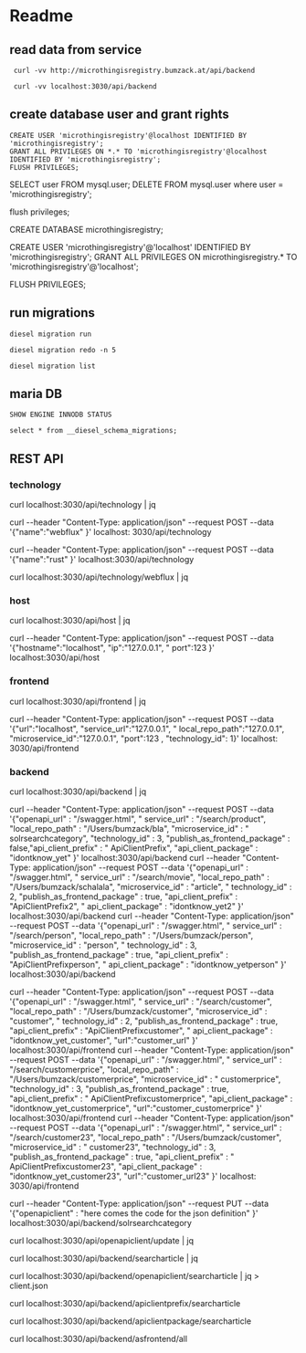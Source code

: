 # Readme

## read data from service

```
 curl -vv http://microthingisregistry.bumzack.at/api/backend
```

```
 curl -vv localhost:3030/api/backend
```

## create database user and grant rights

```
CREATE USER 'microthingisregistry'@localhost IDENTIFIED BY 'microthingisregistry';
GRANT ALL PRIVILEGES ON *.* TO 'microthingisregistry'@localhost IDENTIFIED BY 'microthingisregistry';
FLUSH PRIVILEGES;
```

SELECT user FROM mysql.user;
DELETE FROM mysql.user where user = 'microthingisregistry';

flush privileges;

CREATE DATABASE microthingisregistry;

CREATE USER 'microthingisregistry'@'localhost' IDENTIFIED BY 'microthingisregistry';
GRANT ALL PRIVILEGES ON microthingisregistry.* TO 'microthingisregistry'@'localhost';

FLUSH PRIVILEGES;

## run migrations

```
diesel migration run
```

```diesel migration redo -n 5```

```diesel migration list```

## maria DB

```SHOW ENGINE INNODB STATUS```

```select * from __diesel_schema_migrations;```

## REST API

### technology

curl localhost:3030/api/technology | jq

curl --header "Content-Type: application/json"  --request POST --data '{"name":"webflux" }' localhost:
3030/api/technology

curl --header "Content-Type: application/json"  --request POST --data '{"name":"rust" }' localhost:3030/api/technology

curl localhost:3030/api/technology/webflux | jq

### host

curl localhost:3030/api/host | jq

curl --header "Content-Type: application/json"  --request POST --data '{"hostname":"localhost", "ip":"127.0.0.1", "
port":123 }' localhost:3030/api/host

### frontend

curl localhost:3030/api/frontend | jq

curl --header "Content-Type: application/json"  --request POST --data '{"url":"localhost", "service_url":"127.0.0.1", "
local_repo_path":"127.0.0.1", "microservice_id":"127.0.0.1", "port":123 , "technology_id": 1}' localhost:
3030/api/frontend

### backend

curl localhost:3030/api/backend | jq

curl --header "Content-Type: application/json"  --request POST --data '{"openapi_url" : "/swagger.html", "
service_url" : "/search/product",  "local_repo_path" : "/Users/bumzack/bla",  "microservice_id" : "
solrsearchcategory", "technology_id" : 3, "publish_as_frontend_package" :  false,"api_client_prefix" : "
ApiClientPrefix", "api_client_package" : "idontknow_yet" }' localhost:3030/api/backend
curl --header "Content-Type: application/json"  --request POST --data '{"openapi_url" : "/swagger.html", "
service_url" : "/search/movie",  "local_repo_path" : "/Users/bumzack/schalala",  "microservice_id" : "article", "
technology_id" : 2, "publish_as_frontend_package" :  true, "api_client_prefix" : "ApiClientPrefix2", "
api_client_package" : "idontknow_yet2" }' localhost:3030/api/backend
curl --header "Content-Type: application/json"  --request POST --data '{"openapi_url" : "/swagger.html", "
service_url" : "/search/person",  "local_repo_path" : "/Users/bumzack/person",  "microservice_id" : "person", "
technology_id" : 3, "publish_as_frontend_package" :  true, "api_client_prefix" : "ApiClientPrefixperson", "
api_client_package" : "idontknow_yetperson" }' localhost:3030/api/backend

curl --header "Content-Type: application/json"  --request POST --data '{"openapi_url" : "/swagger.html", "
service_url" : "/search/customer",  "local_repo_path" : "/Users/bumzack/customer",  "microservice_id" : "customer", "
technology_id" : 2, "publish_as_frontend_package" :  true, "api_client_prefix" : "ApiClientPrefixcustomer", "
api_client_package" : "idontknow_yet_customer", "url":"customer_url" }' localhost:3030/api/frontend
curl --header "Content-Type: application/json"  --request POST --data '{"openapi_url" : "/swagger.html", "
service_url" : "/search/customerprice",  "local_repo_path" : "/Users/bumzack/customerprice",  "microservice_id" : "
customerprice", "technology_id" : 3, "publish_as_frontend_package" :  true, "api_client_prefix" : "
ApiClientPrefixcustomerprice", "api_client_package" : "idontknow_yet_customerprice", "url":"customer_customerprice" }'
localhost:3030/api/frontend
curl --header "Content-Type: application/json"  --request POST --data '{"openapi_url" : "/swagger.html", "
service_url" : "/search/customer23",  "local_repo_path" : "/Users/bumzack/customer",  "microservice_id" : "
customer23", "technology_id" : 3, "publish_as_frontend_package" :  true, "api_client_prefix" : "
ApiClientPrefixcustomer23", "api_client_package" : "idontknow_yet_customer23", "url":"customer_url23" }' localhost:
3030/api/frontend

curl --header "Content-Type: application/json"  --request PUT --data '{"openapiclient" : "here comes the code for the
json definition" }' localhost:3030/api/backend/solrsearchcategory

curl localhost:3030/api/openapiclient/update | jq

curl localhost:3030/api/backend/searcharticle | jq

curl localhost:3030/api/backend/openapiclient/searcharticle | jq  > client.json

curl localhost:3030/api/backend/apiclientprefix/searcharticle

curl localhost:3030/api/backend/apiclientpackage/searcharticle

curl localhost:3030/api/backend/asfrontend/all

